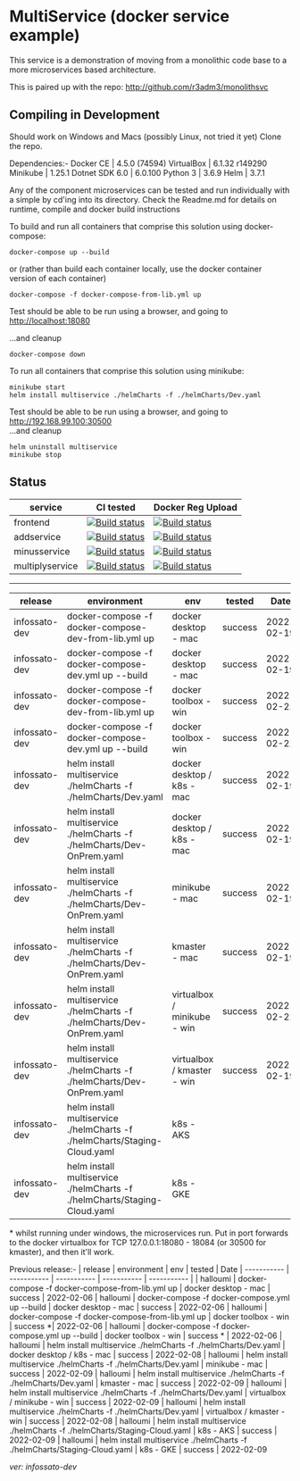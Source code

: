 # MultiService (docker service example)

This service is a demonstration of moving from a monolithic code base to a more microservices based architecture.

This is paired up with the repo: <http://github.com/r3adm3/monolithsvc>

## Compiling in Development

Should work on Windows and Macs (possibly Linux, not tried it yet)
Clone the repo.

Dependencies:-
Docker CE | 4.5.0 (74594) 
VirtualBox | 6.1.32 r149290
Minikube | 1.25.1
Dotnet SDK 6.0 | 6.0.100
Python 3 | 3.6.9
Helm | 3.7.1

Any of the component microservices can be tested and run individually with a simple by cd'ing into its directory. Check the Readme.md for details on runtime, compile and docker build instructions

To build and run all containers that comprise this solution using docker-compose:

```docker
docker-compose up --build
```

or (rather than build each container locally, use the docker container version of each container)

```docker
docker-compose -f docker-compose-from-lib.yml up
```

Test should be able to be run using a browser, and going to <http://localhost:18080>  

...and cleanup

```docker
docker-compose down
```

To run all containers that comprise this solution using minikube:

```kubectl
minikube start
helm install multiservice ./helmCharts -f ./helmCharts/Dev.yaml
```

Test should be able to be run using a browser, and going to <http://192.168.99.100:30500>  
...and cleanup

```kubectl
helm uninstall multiservice
minikube stop
```

## Status

| service | CI tested | Docker Reg Upload |
| ----------- | ----------- | ----------- |
| frontend |[![Build status](https://techfrontier.visualstudio.com/dockerOrchestrationExperiment/_apis/build/status/multiservice/frontend/compile%20%26%20test%20(frontend%20only))](https://techfrontier.visualstudio.com/dockerOrchestrationExperiment/_build/latest?definitionId=22)| [![Build status](https://techfrontier.visualstudio.com/dockerOrchestrationExperiment/_apis/build/status/multiservice/frontend/docker%20build%20(frontEnd%20only))](https://techfrontier.visualstudio.com/dockerOrchestrationExperiment/_build/latest?definitionId=19) | [![Build status](https://techfrontier.visualstudio.com/dockerOrchestrationExperiment/_apis/build/status/multiservice/frontend/docker%20build%20(frontEnd%20only))](https://techfrontier.visualstudio.com/dockerOrchestrationExperiment/_build/latest?definitionId=19)
| addservice |[![Build status](https://techfrontier.visualstudio.com/dockerOrchestrationExperiment/_apis/build/status/multiservice/addservice/compile%20%26%20test%20(add%20only))](https://techfrontier.visualstudio.com/dockerOrchestrationExperiment/_build/latest?definitionId=15)| [![Build status](https://techfrontier.visualstudio.com/dockerOrchestrationExperiment/_apis/build/status/multiservice/addservice/docker%20build%20(add%20only))](https://techfrontier.visualstudio.com/dockerOrchestrationExperiment/_build/latest?definitionId=16)
| minusservice |[![Build status](https://techfrontier.visualstudio.com/dockerOrchestrationExperiment/_apis/build/status/multiservice/minusservice/compile%20%26%20test%20(minus%20only))](https://techfrontier.visualstudio.com/dockerOrchestrationExperiment/_build/latest?definitionId=20)| [![Build status](https://techfrontier.visualstudio.com/dockerOrchestrationExperiment/_apis/build/status/multiservice/minusservice/docker%20build%20(minus%20only))](https://techfrontier.visualstudio.com/dockerOrchestrationExperiment/_build/latest?definitionId=17)
| multiplyservice |[![Build status](https://techfrontier.visualstudio.com/dockerOrchestrationExperiment/_apis/build/status/multiservice/multiplyservice/compile%20%26%20test%20(multiply%20only))](https://techfrontier.visualstudio.com/dockerOrchestrationExperiment/_build/latest?definitionId=21) | [![Build status](https://techfrontier.visualstudio.com/dockerOrchestrationExperiment/_apis/build/status/multiservice/multiplyservice/docker%20build%20(multiply%20only))](https://techfrontier.visualstudio.com/dockerOrchestrationExperiment/_build/latest?definitionId=18) |  

---  

| release | environment | env | tested | Date
| ----------- | ----------- | ----------- | ----------- | ----------- |
| infossato-dev | docker-compose -f docker-compose-dev-from-lib.yml up | docker desktop - mac | success | 2022-02-19
| infossato-dev | docker-compose -f docker-compose-dev.yml up --build | docker desktop - mac | success | 2022-02-19
| infossato-dev | docker-compose -f docker-compose-dev-from-lib.yml up | docker toolbox - win | success | 2022-02-21
| infossato-dev | docker-compose -f docker-compose-dev.yml up --build | docker toolbox - win | success | 2022-02-21
| infossato-dev | helm install multiservice ./helmCharts -f ./helmCharts/Dev.yaml | docker desktop / k8s - mac | success | 2022-02-19
| infossato-dev | helm install multiservice ./helmCharts -f ./helmCharts/Dev-OnPrem.yaml | docker desktop / k8s - mac | success | 2022-02-19
| infossato-dev | helm install multiservice ./helmCharts -f ./helmCharts/Dev-OnPrem.yaml | minikube - mac | success | 2022-02-19
| infossato-dev | helm install multiservice ./helmCharts -f ./helmCharts/Dev-OnPrem.yaml | kmaster - mac | success | 2022-02-19
| infossato-dev | helm install multiservice ./helmCharts -f ./helmCharts/Dev-OnPrem.yaml | virtualbox / minikube - win | success | 2022-02-21 
| infossato-dev | helm install multiservice ./helmCharts -f ./helmCharts/Dev-OnPrem.yaml | virtualbox / kmaster - win | success | 2022-02-19
| infossato-dev | helm install multiservice ./helmCharts -f ./helmCharts/Staging-Cloud.yaml | k8s - AKS | |
| infossato-dev | helm install multiservice ./helmCharts -f ./helmCharts/Staging-Cloud.yaml  | k8s - GKE |  | 
  
&ast; whilst running under windows, the microservices run. Put in port forwards to the docker virtualbox for TCP 127.0.0.1:18080 - 18084 (or 30500 for kmaster), and then it'll work.

Previous release:-
| release | environment | env | tested | Date
| ----------- | ----------- | ----------- | ----------- | ----------- |
| halloumi | docker-compose -f docker-compose-from-lib.yml up | docker desktop - mac | success | 2022-02-06
| halloumi | docker-compose -f docker-compose.yml up --build | docker desktop - mac | success | 2022-02-06
| halloumi | docker-compose -f docker-compose-from-lib.yml up | docker toolbox - win | success &ast;| 2022-02-06
| halloumi | docker-compose -f docker-compose.yml up --build | docker toolbox - win | success &ast; | 2022-02-06
| halloumi | helm install multiservice ./helmCharts -f ./helmCharts/Dev.yaml | docker desktop / k8s - mac | success | 2022-02-08
| halloumi | helm install multiservice ./helmCharts -f ./helmCharts/Dev.yaml | minikube - mac | success | 2022-02-09
| halloumi | helm install multiservice ./helmCharts -f ./helmCharts/Dev.yaml | kmaster - mac | success | 2022-02-09
| halloumi | helm install multiservice ./helmCharts -f ./helmCharts/Dev.yaml | virtualbox / minikube - win | success | 2022-02-09 
| halloumi | helm install multiservice ./helmCharts -f ./helmCharts/Dev.yaml | virtualbox / kmaster - win | success | 2022-02-08
| halloumi | helm install multiservice ./helmCharts -f ./helmCharts/Staging-Cloud.yaml | k8s - AKS | success | 2022-02-09
| halloumi | helm install multiservice ./helmCharts -f ./helmCharts/Staging-Cloud.yaml  | k8s - GKE | success | 2022-02-09

 *ver: infossato-dev*